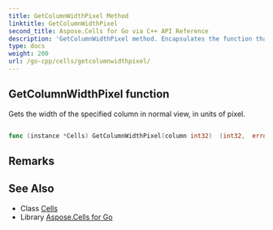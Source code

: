 ```yaml
---
title: GetColumnWidthPixel Method 
linktitle: GetColumnWidthPixel
second_title: Aspose.Cells for Go via C++ API Reference
description: 'GetColumnWidthPixel method. Encapsulates the function that represents getcolumnwidthpixel in Go.'
type: docs
weight: 200
url: /go-cpp/cells/getcolumnwidthpixel/
---
```


## GetColumnWidthPixel function

Gets the width of the specified column in normal view, in units of pixel.

```go

func (instance *Cells) GetColumnWidthPixel(column int32)  (int32,  error) 

```

## Remarks


## See Also

* Class [Cells](../)
* Library [Aspose.Cells for Go](../../)

